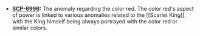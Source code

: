 - **[SCP-6996](https://alt-battles.fandom.com/wiki/SCP-6996 "w:c:alt-battles:SCP-6996"):** The anomaly regarding the color red. The color red's aspect of power is linked to various anomalies related to the [[Scarlet King]], with the King himself being always portrayed with the color red or similar colors.